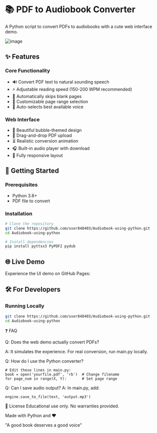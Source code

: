 # 📚 PDF to Audiobook Converter

A Python script to convert PDFs to audiobooks with a cute web interface demo.

![image](https://github.com/user-attachments/assets/214b32b6-77aa-4406-8da0-8a31190be8be)

## ✨ Features

### Core Functionality
- 🔊 Convert PDF text to natural sounding speech
- ⚡ Adjustable reading speed (150-200 WPM recommended)
- 📄 Automatically skips blank pages
- 🔢 Customizable page range selection
- 🤖 Auto-selects best available voice

### Web Interface
- 🎨 Beautiful bubble-themed design
- 📁 Drag-and-drop PDF upload
- ⏳ Realistic conversion animation
- 🎧 Built-in audio player with download
- 📱 Fully responsive layout

## 🚀 Getting Started

### Prerequisites
- Python 3.8+
- PDF file to convert

### Installation
```bash
# Clone the repository
git clone https://github.com/user848403/Audiobook-using-python.git
cd Audiobook-using-python

# Install dependencies
pip install pyttsx3 PyPDF2 pydub
```

## 🌐 Live Demo

Experience the UI demo on GitHub Pages:  



## 🛠️ For Developers

### Running Locally
```bash
git clone https://github.com/user848403/Audiobook-using-python.git
cd Audiobook-using-python

```
❓ FAQ

Q: Does the web demo actually convert PDFs?

A: It simulates the experience. For real conversion, run main.py locally.

Q: How do I use the Python converter?

```
# Edit these lines in main.py:
book = open('yourfile.pdf', 'rb')  # Change filename
for page_num in range(X, Y):       # Set page range
```

Q: Can I save audio output?
A: In main.py, add:

```
engine.save_to_file(text, 'output.mp3')

```
📜 License
Educational use only. No warranties provided.

Made with Python and ❤️

"A good book deserves a good voice"
